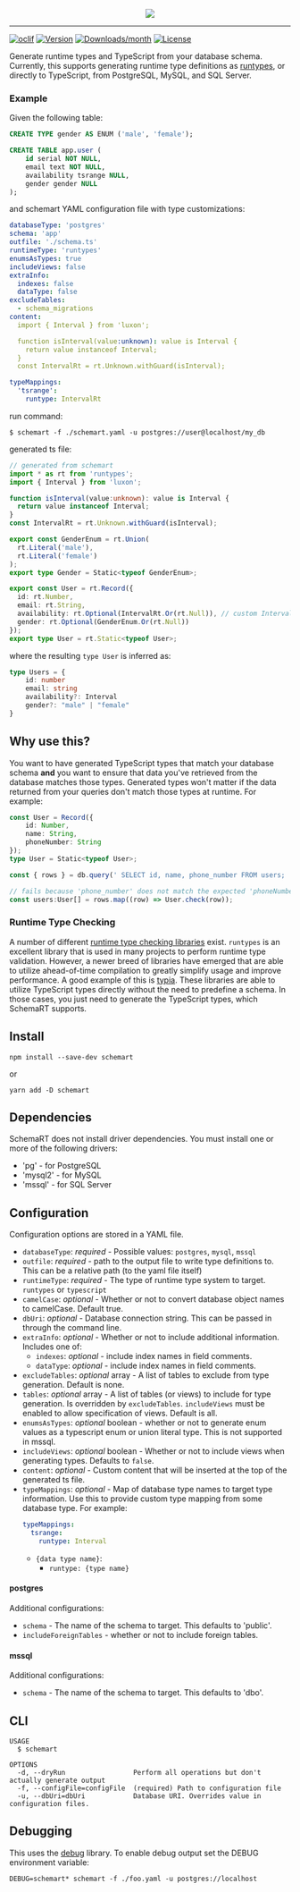 <p align="center">
<img src="https://user-images.githubusercontent.com/33014/151277543-07b92bf4-6db7-4620-ad78-d0ce2e36d98b.png"/>
</p>

---
[![oclif](https://img.shields.io/badge/cli-oclif-brightgreen.svg)](https://oclif.io) [![Version](https://img.shields.io/npm/v/schemart.svg)](https://npmjs.org/package/schemart) [![Downloads/month](https://img.shields.io/npm/dm/schemart.svg)](https://npmjs.org/package/schemart) [![License](https://img.shields.io/npm/l/schemart.svg)](https://github.com/codemariner/schemart/blob/master/package.json)

Generate runtime types and TypeScript from your database schema. Currently, this supports generating runtime type definitions as [runtypes](https://github.com/pelotom/runtypes), or directly to TypeScript, from PostgreSQL, MySQL, and SQL Server.

### Example
Given the following table:
```sql
CREATE TYPE gender AS ENUM ('male', 'female');

CREATE TABLE app.user (
    id serial NOT NULL,
    email text NOT NULL,
    availability tsrange NULL,
    gender gender NULL
);
```

and schemart YAML configuration file with type customizations:
```yaml
databaseType: 'postgres'
schema: 'app'
outfile: './schema.ts'
runtimeType: 'runtypes'
enumsAsTypes: true
includeViews: false
extraInfo:
  indexes: false
  dataType: false
excludeTables:
  - schema_migrations
content:
  import { Interval } from 'luxon';

  function isInterval(value:unknown): value is Interval {
    return value instanceof Interval;
  }
  const IntervalRt = rt.Unknown.withGuard(isInterval);

typeMappings:
  'tsrange':
    runtype: IntervalRt
```

run command:
```
$ schemart -f ./schemart.yaml -u postgres://user@localhost/my_db
```

generated ts file:
```typescript
// generated from schemart
import * as rt from 'runtypes';
import { Interval } from 'luxon';

function isInterval(value:unknown): value is Interval {
  return value instanceof Interval;
}
const IntervalRt = rt.Unknown.withGuard(isInterval);

export const GenderEnum = rt.Union(
  rt.Literal('male'),
  rt.Literal('female')
);
export type Gender = Static<typeof GenderEnum>;

export const User = rt.Record({
  id: rt.Number,
  email: rt.String,
  availability: rt.Optional(IntervalRt.Or(rt.Null)), // custom Interval type
  gender: rt.Optional(GenderEnum.Or(rt.Null))
});
export type User = rt.Static<typeof User>;
```

where the resulting `type User` is inferred as:
```typescript
type Users = {
    id: number
    email: string
    availability?: Interval
    gender?: "male" | "female"
}
```

## Why use this?

You want to have generated TypeScript types that match your database schema **and** you want to ensure that data you've retrieved from the database matches those types. Generated types won't matter if the data returned from your queries don't match those types at runtime. For example:

```typescript
const User = Record({
    id: Number,
    name: String,
    phoneNumber: String
});
type User = Static<typeof User>;

const { rows } = db.query(' SELECT id, name, phone_number FROM users; ')

// fails because 'phone_number' does not match the expected 'phoneNumber' field in User.
const users:User[] = rows.map((row) => User.check(row));
```

### Runtime Type Checking

A number of different [runtime type checking libraries](https://github.com/moltar/typescript-runtime-type-benchmarks#packages-compared) exist. `runtypes` is an excellent library that is used in many projects to perform runtime type validation. However, a newer breed of libraries have emerged that are able to utilize ahead-of-time compilation to greatly simplify usage and improve performance. A good example of this is [typia](https://github.com/samchon/typia). These libraries are able to utilize TypeScript types directly without the need to predefine a schema. In those cases, you just need to generate the TypeScript types, which SchemaRT supports.

## Install

```
npm install --save-dev schemart
```
or 
```
yarn add -D schemart
```

## Dependencies

SchemaRT does not install driver dependencies. You must install one or more of the following drivers:

* 'pg' - for PostgreSQL
* 'mysql2' - for MySQL
* 'mssql' - for SQL Server

## Configuration

Configuration options are stored in a YAML file.

* `databaseType`: _required_ - Possible values: `postgres`, `mysql`, `mssql`
* `outfile`: _required_ - path to the output file to write type definitions to. This can be a relative path (to the yaml file itself)
* `runtimeType`: _required_ - The type of runtime type system to target. `runtypes` or `typescript`
* `camelCase`: _optional_ - Whether or not to convert database object names to camelCase. Default true.
* `dbUri`: _optional_ - Database connection string. This can be passed in through the command line.
* `extraInfo`: _optional_ - Whether or not to include additional information. Includes one of:
  * `indexes`: _optional_ - include index names in field comments.
  * `dataType`: _optional_ - include index names in field comments.
* `excludeTables`: _optional_ array - A list of tables to exclude from type generation. Default is none.
* `tables`: _optional_ array - A list of tables (or views) to include for type generation. Is overridden by `excludeTables`. `includeViews` must be enabled to allow specification of views. Default is all.
* `enumsAsTypes`: _optional_ boolean - whether or not to generate enum values as a typescript enum or union literal type. This is not supported in mssql.
* `includeViews`: _optional_ boolean - Whether or not to include views when generating types. Defaults to `false`.
* `content`: _optional_ - Custom content that will be inserted at the top of the generated ts file.
* `typeMappings`: _optional_ - Map of database type names to target type information. Use this to provide custom type mapping from some database type. For example:
  ```yaml
  typeMappings:
    tsrange:
      runtype: Interval
  ```
  * `{data type name}`:
    * `runtype: {type name}` 

#### postgres
Additional configurations:
 * `schema` - The name of the schema to target. This defaults to 'public'.
 * `includeForeignTables` - whether or not to include foreign tables.

#### mssql
Additional configurations:
 * `schema` - The name of the schema to target. This defaults to 'dbo'.

## CLI
```
USAGE
  $ schemart

OPTIONS
  -d, --dryRun                 Perform all operations but don't actually generate output
  -f, --configFile=configFile  (required) Path to configuration file
  -u, --dbUri=dbUri            Database URI. Overrides value in configuration files.
```

## Debugging
This uses the [debug](https://github.com/debug-js/debug) library. To enable debug output set the DEBUG environment variable:
```
DEBUG=schemart* schemart -f ./foo.yaml -u postgres://localhost
```
